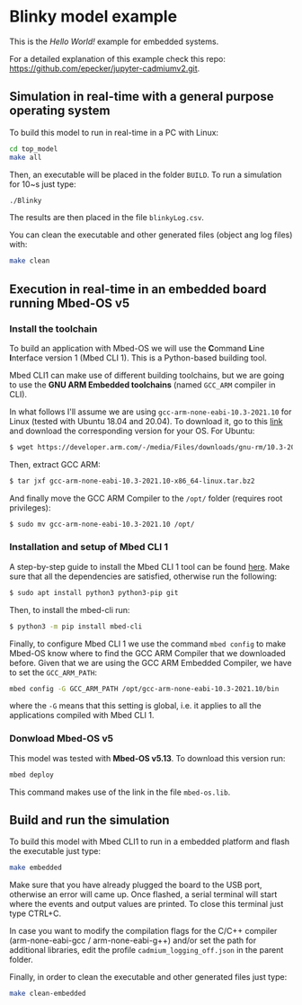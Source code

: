 # Blinky model example

This is the _Hello World!_ example for embedded systems.

For a detailed explanation of this example check this repo: https://github.com/epecker/jupyter-cadmiumv2.git.

## Simulation in real-time with a general purpose operating system

To build this model to run in real-time in a PC with Linux:

```bash
cd top_model
make all
```

Then, an executable will be placed in the folder `BUILD`. To run a simulation for 10~s just type:

```bash
./Blinky
```

The results are then placed in the file `blinkyLog.csv`.

You can clean the executable and other generated files (object ang log files) with:

```bash
make clean
```

## Execution in real-time in an embedded board running Mbed-OS v5

### Install the toolchain

To build an application with Mbed-OS we will use the **C**ommand **L**ine **I**nterface version 1 (Mbed CLI 1). This is a Python-based building tool. 

Mbed CLI1 can make use of different building toolchains, but we are going to use the **GNU ARM Embedded toolchains** (named `GCC_ARM` compiler in CLI).

In what follows I'll assume we are using `gcc-arm-none-eabi-10.3-2021.10` for Linux (tested with Ubuntu 18.04 and 20.04). To download it, go to this [link](https://developer.arm.com/downloads/-/gnu-rm) and download the corresponding version for your OS. For Ubuntu:
```bash
$ wget https://developer.arm.com/-/media/Files/downloads/gnu-rm/10.3-2021.10/gcc-arm-none-eabi-10.3-2021.10-x86_64-linux.tar.bz2?rev=78196d3461ba4c9089a67b5f33edf82a&hash=D484B37FF37D6FC3597EBE2877FB666A41D5253B
```

Then, extract GCC ARM:
```bash
$ tar jxf gcc-arm-none-eabi-10.3-2021.10-x86_64-linux.tar.bz2
```

And finally move the GCC ARM Compiler to the `/opt/` folder (requires root privileges):
```bash
$ sudo mv gcc-arm-none-eabi-10.3-2021.10 /opt/
```

### Installation and setup of Mbed CLI 1

A step-by-step guide to install the Mbed CLI 1 tool can be found [here](https://os.mbed.com/docs/mbed-os/v6.15/build-tools/install-and-set-up.html). Make sure that all the dependencies are satisfied, otherwise run the following:

```bash
$ sudo apt install python3 python3-pip git
```

Then, to install the mbed-cli run:

```bash
$ python3 -m pip install mbed-cli
```

Finally, to configure Mbed CLI 1 we use the command `mbed config` to make Mbed-OS know where to find the GCC ARM Compiler that we downloaded before. Given that we are using the GCC ARM Embedded Compiler, we have to set the `GCC_ARM_PATH`:
```bash
mbed config -G GCC_ARM_PATH /opt/gcc-arm-none-eabi-10.3-2021.10/bin
```
where the `-G` means that this setting is global, i.e. it applies to all the applications compiled with Mbed CLI 1.

### Donwload Mbed-OS v5

This model was tested with **Mbed-OS v5.13**. To download this version run:

```bash
mbed deploy
```

This command makes use of the link in the file `mbed-os.lib`.

## Build and run the simulation

To build this model with Mbed CLI1 to run in a embedded platform and flash the executable just type:
```bash
make embedded
```
Make sure that you have already plugged the board to the USB port, otherwise an error will came up. Once flashed, a serial terminal will start where the events and output values are printed. To close this terminal just type CTRL+C.

In case you want to modify the compilation flags for the C/C++ compiler (arm-none-eabi-gcc / arm-none-eabi-g++) and/or set the path for additional libraries, edit the profile `cadmium_logging_off.json` in the parent folder.

Finally, in order to clean the executable and other generated files just type:
```bash
make clean-embedded
```


